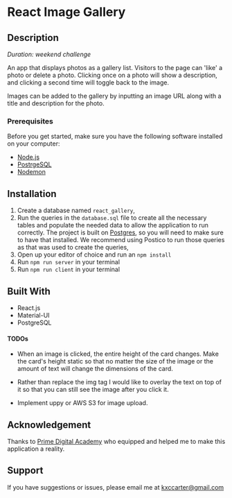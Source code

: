 # React Image Gallery

## Description

_Duration: weekend challenge_

An app that displays photos as a gallery list. Visitors to the page can 'like' a photo or delete a photo. Clicking once on a photo will show a description, and clicking a second time will toggle back to the image.

Images can be added to the gallery by inputting an image URL along with a title and description for the photo.

### Prerequisites

Before you get started, make sure you have the following software installed on your computer:

- [Node.js](https://nodejs.org/en/)
- [PostrgeSQL](https://www.postgresql.org/)
- [Nodemon](https://nodemon.io/)

## Installation

1. Create a database named `react_gallery`,
2. Run the queries in the `database.sql` file to create all the necessary tables and populate the needed data to allow the application to run correctly.
   The project is built on [Postgres](https://www.postgresql.org/download/), so you will need to make sure to have that installed. We recommend using Postico to run those queries as that was used to create the queries,
3. Open up your editor of choice and run an `npm install`
4. Run `npm run server` in your terminal
5. Run `npm run client` in your terminal

## Built With

- React.js
- Material-UI
- PostgreSQL

#### TODOs

- When an image is clicked, the entire height of the card changes. Make the card's height static so that no matter the size of the image or the amount of text will change the dimensions of the card.

- Rather than replace the img tag I would like to overlay the text on top of it so that you can still see the image after you click it.

- Implement uppy or AWS S3 for image upload.

## Acknowledgement

Thanks to [Prime Digital Academy](www.primeacademy.io) who equipped and helped me to make this application a reality.

## Support

If you have suggestions or issues, please email me at [kxccarter@gmail.com](www.google.com)

